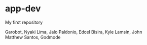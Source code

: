 # app-dev
My first repository

Garobot, Nyaki
Lima, Jalo
Paldonio, Edcel
Bisira, Kyle
Lamsin, John Matthew
Santos, Godmode 
